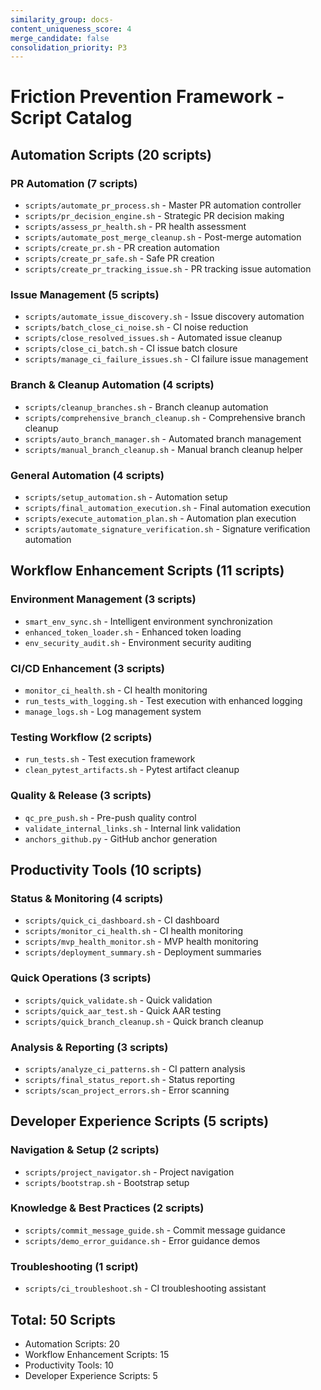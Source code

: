 ```yaml
---
similarity_group: docs-
content_uniqueness_score: 4
merge_candidate: false
consolidation_priority: P3
---
```

# Friction Prevention Framework - Script Catalog

## Automation Scripts (20 scripts)

### PR Automation (7 scripts)

- `scripts/automate_pr_process.sh` - Master PR automation controller
- `scripts/pr_decision_engine.sh` - Strategic PR decision making
- `scripts/assess_pr_health.sh` - PR health assessment
- `scripts/automate_post_merge_cleanup.sh` - Post-merge automation
- `scripts/create_pr.sh` - PR creation automation
- `scripts/create_pr_safe.sh` - Safe PR creation
- `scripts/create_pr_tracking_issue.sh` - PR tracking issue automation

### Issue Management (5 scripts)

- `scripts/automate_issue_discovery.sh` - Issue discovery automation
- `scripts/batch_close_ci_noise.sh` - CI noise reduction
- `scripts/close_resolved_issues.sh` - Automated issue cleanup
- `scripts/close_ci_batch.sh` - CI issue batch closure
- `scripts/manage_ci_failure_issues.sh` - CI failure issue management

### Branch & Cleanup Automation (4 scripts)

- `scripts/cleanup_branches.sh` - Branch cleanup automation
- `scripts/comprehensive_branch_cleanup.sh` - Comprehensive branch cleanup
- `scripts/auto_branch_manager.sh` - Automated branch management
- `scripts/manual_branch_cleanup.sh` - Manual branch cleanup helper

### General Automation (4 scripts)

- `scripts/setup_automation.sh` - Automation setup
- `scripts/final_automation_execution.sh` - Final automation execution
- `scripts/execute_automation_plan.sh` - Automation plan execution
- `scripts/automate_signature_verification.sh` - Signature verification automation

## Workflow Enhancement Scripts (11 scripts)

### Environment Management (3 scripts)

- `smart_env_sync.sh` - Intelligent environment synchronization
- `enhanced_token_loader.sh` - Enhanced token loading
- `env_security_audit.sh` - Environment security auditing

### CI/CD Enhancement (3 scripts)

- `monitor_ci_health.sh` - CI health monitoring
- `run_tests_with_logging.sh` - Test execution with enhanced logging
- `manage_logs.sh` - Log management system

### Testing Workflow (2 scripts)

- `run_tests.sh` - Test execution framework
- `clean_pytest_artifacts.sh` - Pytest artifact cleanup

### Quality & Release (3 scripts)

- `qc_pre_push.sh` - Pre-push quality control
- `validate_internal_links.sh` - Internal link validation
- `anchors_github.py` - GitHub anchor generation

## Productivity Tools (10 scripts)

### Status & Monitoring (4 scripts)

- `scripts/quick_ci_dashboard.sh` - CI dashboard
- `scripts/monitor_ci_health.sh` - CI health monitoring
- `scripts/mvp_health_monitor.sh` - MVP health monitoring
- `scripts/deployment_summary.sh` - Deployment summaries

### Quick Operations (3 scripts)

- `scripts/quick_validate.sh` - Quick validation
- `scripts/quick_aar_test.sh` - Quick AAR testing
- `scripts/quick_branch_cleanup.sh` - Quick branch cleanup

### Analysis & Reporting (3 scripts)

- `scripts/analyze_ci_patterns.sh` - CI pattern analysis
- `scripts/final_status_report.sh` - Status reporting
- `scripts/scan_project_errors.sh` - Error scanning

## Developer Experience Scripts (5 scripts)

### Navigation & Setup (2 scripts)

- `scripts/project_navigator.sh` - Project navigation
- `scripts/bootstrap.sh` - Bootstrap setup

### Knowledge & Best Practices (2 scripts)

- `scripts/commit_message_guide.sh` - Commit message guidance
- `scripts/demo_error_guidance.sh` - Error guidance demos

### Troubleshooting (1 script)

- `scripts/ci_troubleshoot.sh` - CI troubleshooting assistant

## Total: 50 Scripts

- Automation Scripts: 20
- Workflow Enhancement Scripts: 15
- Productivity Tools: 10
- Developer Experience Scripts: 5
